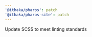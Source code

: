 ```yaml
---
'@ithaka/pharos': patch
'@ithaka/pharos-site': patch
---
```


Update SCSS to meet linting standards
